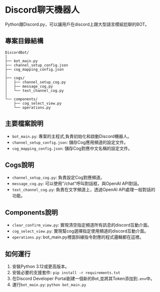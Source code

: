 # Discord聊天機器人

Python跟Discord.py，可以讓用戶在discord上跟大型語言模組尬聊的BOT。

## 專案目錄結構

```
DiscordBot/
│
├── bot_main.py
├── channel_setup_config.json
├── cog_mapping_config.json
│
├── cogs/
│   ├── channel_setup_cog.py
│   ├── message_cog.py
│   └── text_channel_cog.py
│ 
└── components/
    ├── cog_select_view.py
    └── operations.py
```

## 主要檔案說明

- `bot_main.py`: 專案的主程式,負責初始化和啟動Discord機器人。
- `channel_setup_config.json`: 儲存Cog應用頻道的設定文件。
- `cog_mapping_config.json`: 儲存Cog對應中文名稱的設定文件。

## Cogs說明

- `channel_setup_cog.py`: 負責設定Cog對應頻道。
- `message_cog.py`: 可以使用"/chat"呼叫對話框，與OpenAI API對話。
- `text_channel_cog.py`: 負責在文字頻道上，透過OpenAI API處理一般對話的功能。

## Components說明

- `clear_confirm_view.py`: 實現清空指定頻道所有訊息的discord互動介面。
- `cog_select_view.py`: 實現幫cog選擇指定使用頻道的discord互動介面。
- `operations.py`: bot_main.py裡面斜線指令對應的程式邏輯都在這裡。

## 如何運行

1. 安裝Python 3.12或更高版本。
2. 安裝必要的支援套件: `pip install -r requirements.txt`
3. 在Discord Developer Portal創建一個新的Bot,並將其Token添加到`.env`中。
4. 運行`bot_main.py`: `python bot_main.py`
